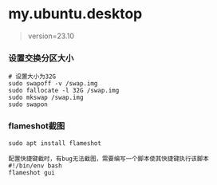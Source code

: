 # my.ubuntu.desktop
> version=23.10

### 设置交换分区大小
```
# 设置大小为32G
sudo swapoff -v /swap.img
sudo fallocate -l 32G /swap.img
sudo mkswap /swap.img
sudo swapon
```
### flameshot截图
```
sudo apt install flameshot
```
```
配置快捷键截时，有bug无法截图，需要编写一个脚本使其快捷键执行该脚本
#!/bin/env bash
flameshot gui
```
